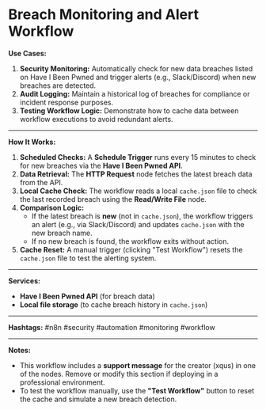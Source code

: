 # Breach Monitoring and Alert Workflow

**Use Cases:**
1. **Security Monitoring:** Automatically check for new data breaches listed on Have I Been Pwned and trigger alerts (e.g., Slack/Discord) when new breaches are detected.
2. **Audit Logging:** Maintain a historical log of breaches for compliance or incident response purposes.
3. **Testing Workflow Logic:** Demonstrate how to cache data between workflow executions to avoid redundant alerts.

---

**How It Works:**
1. **Scheduled Checks:** A **Schedule Trigger** runs every 15 minutes to check for new breaches via the **Have I Been Pwned API**.
2. **Data Retrieval:** The **HTTP Request** node fetches the latest breach data from the API.
3. **Local Cache Check:** The workflow reads a local `cache.json` file to check the last recorded breach using the **Read/Write File** node.
4. **Comparison Logic:** 
   - If the latest breach is **new** (not in `cache.json`), the workflow triggers an alert (e.g., via Slack/Discord) and updates `cache.json` with the new breach name.
   - If no new breach is found, the workflow exits without action.
5. **Cache Reset:** A manual trigger (clicking "Test Workflow") resets the `cache.json` file to test the alerting system.

---

**Services:**
- **Have I Been Pwned API** (for breach data)
- **Local file storage** (to cache breach history in `cache.json`)

---

**Hashtags:**
#n8n #security #automation #monitoring #workflow

---

**Notes:**
- This workflow includes a **support message** for the creator (xqus) in one of the nodes. Remove or modify this section if deploying in a professional environment.
- To test the workflow manually, use the **"Test Workflow"** button to reset the cache and simulate a new breach detection.